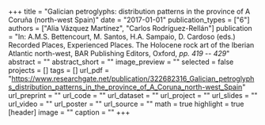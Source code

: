 +++
title = "Galician petroglyphs: distribution patterns in the province of A Coruña (north-west Spain)"
date = "2017-01-01"
publication_types = ["6"]
authors = ["Alia Vázquez Martínez", "Carlos Rodríguez-Rellán"]
publication = "In: A.M.S. Bettencourt, M. Santos, H.A. Sampaio, D. Cardoso (eds.) Recorded Places, Experienced Places. The Holocene rock art of the Iberian Atlantic north-west, BAR Publishing Editors, Oxford, _pp. 419 -- 429_"
abstract = ""
abstract_short = ""
image_preview = ""
selected = false
projects = []
tags = []
url_pdf = "https://www.researchgate.net/publication/322682316_Galician_petroglyphs_distribution_patterns_in_the_province_of_A_Coruna_north-west_Spain"
url_preprint = ""
url_code = ""
url_dataset = ""
url_project = ""
url_slides = ""
url_video = ""
url_poster = ""
url_source = ""
math = true
highlight = true
[header]
image = ""
caption = ""
+++
